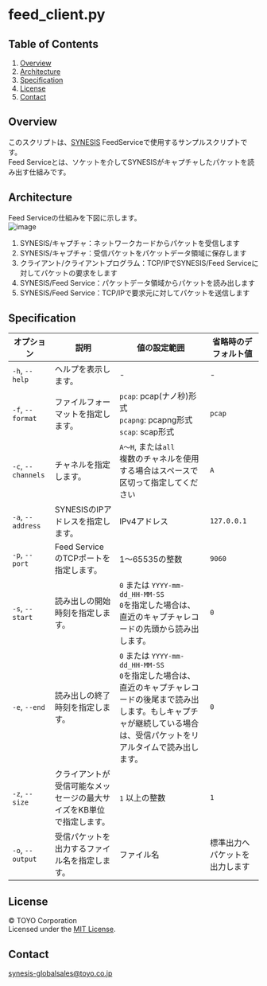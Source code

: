 # feed_client.py

## Table of Contents

1. [Overview](#overview)
2. [Architecture](#architecture)
3. [Specification](#specification)
4. [License](#license)
5. [Contact](#contact)

## Overview  
このスクリプトは、[SYNESIS](https://www.synesis.tech/{:target=”_blank”}) FeedServiceで使用するサンプルスクリプトです。  
Feed Serviceとは、ソケットを介してSYNESISがキャプチャしたパケットを読み出す仕組みです。

## Architecture  

Feed Serviceの仕組みを下図に示します。  
![image](https://github.com/user-attachments/assets/a2b286ca-09b2-4730-ba21-1046c8a6371d)

1. SYNESIS/キャプチャ：ネットワークカードからパケットを受信します
2. SYNESIS/キャプチャ：受信パケットをパケットデータ領域に保存します
3. クライアント/クライアントプログラム：TCP/IPでSYNESIS/Feed Serviceに対してパケットの要求をします
4. SYNESIS/Feed Service：パケットデータ領域からパケットを読み出します
5. SYNESIS/Feed Service：TCP/IPで要求元に対してパケットを送信します

## Specification 

| オプション           | 説明                                                                                       | 値の設定範囲                                      | 省略時のデフォルト値            |
|----------------------|--------------------------------------------------------------------------------------------|---------------------------------------------------|---------------------------------|
| `-h`, `--help`       | ヘルプを表示します。                                                                         | -                                                 | -                               |
| `-f`, `--format`     | ファイルフォーマットを指定します。                                                            | `pcap`: pcap(ナノ秒)形式<br>`pcapng`: pcapng形式<br>`scap`: scap形式 | `pcap`                          |
| `-c`, `--channels`   | チャネルを指定します。                                                                       | `A～H`, または`all`<br>複数のチャネルを使用する場合はスペースで区切って指定してください | `A`                             |
| `-a`, `--address`    | SYNESISのIPアドレスを指定します。                                                            | IPv4アドレス                                      | `127.0.0.1`                     |
| `-p`, `--port`       | Feed ServiceのTCPポートを指定します。                                                        | 1～65535の整数                                     | `9060`                          |
| `-s`, `--start`      | 読み出しの開始時刻を指定します。                                                             | `0` または `YYYY-mm-dd_HH-MM-SS`<br>`0`を指定した場合は、直近のキャプチャレコードの先頭から読み出します。 | `0`                             |
| `-e`, `--end`        | 読み出しの終了時刻を指定します。                                                             | `0` または `YYYY-mm-dd_HH-MM-SS`<br>`0`を指定した場合は、直近のキャプチャレコードの後尾まで読み出します。もしキャプチャが継続している場合は、受信パケットをリアルタイムで読み出します。 | `0`                             |
| `-z`, `--size`       | クライアントが受信可能なメッセージの最大サイズをKB単位で指定します。                            | `1` 以上の整数                                     | `1`                             |
| `-o`, `--output`     | 受信パケットを出力するファイル名を指定します。                                               | ファイル名                                        | 標準出力へパケットを出力します |

## License  
© TOYO Corporation  
Licensed under the [MIT License](https://github.com/synesis-toyo/FeedService?tab=MIT-1-ov-file).

## Contact
[synesis-globalsales@toyo.co.jp](<mailto:synesis-globalsales@toyo.co.jp>)



